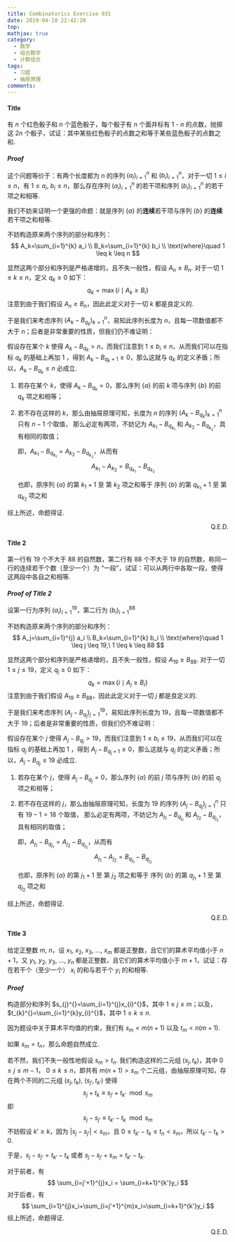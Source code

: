 ```yaml
---
title: Combinatorics Exercise 031
date: 2019-04-10 22:42:20
top:
mathjax: true
category:
  - 数学
  - 组合数学
  - 计数组合
tags:
  - 习题
  - 抽屉原理
comments:
---
```

#### Title
有 $n$ 个红色骰子和 $n$ 个蓝色骰子，每个骰子有 $n$ 个面并标有 $1$ - $n$ 的点数，抛掷这 $2n$ 个骰子，试证：其中某些红色骰子的点数之和等于某些蓝色骰子的点数之和.

<!-- more -->
#### *Proof*
这个问题等价于：有两个长度都为 $n$ 的序列 $(a_{i}^{})_{i=1}^{n}$ 和  $(b_{i}^{})_{i=1}^{n}$，对于一切 $1 \leq i \leq n$，有 $1 \leq a_i,\ b_i \leq n$，那么存在序列 $(a_i)_{i=1}^{n}$ 的若干项和序列 $(b_i)_{i=1}^{n}$ 的若干项之和相等.

我们不妨来证明一个更强的命题：就是序列 $\{a\}$ 的**连续**若干项与序列 $\{b\}$ 的**连续**若干项之和相等.

不妨构造原来两个序列的部分和序列：
$$
A_k=\sum_{i=1}^{k} a_i \\
B_k=\sum_{i=1}^{k} b_i \\
\text{where}\quad 1 \leq k \leq n
$$

显然这两个部分和序列是严格递增的，且不失一般性，假设 $A_n \geq B_n$. 对于一切 $1 \leq k \leq n$，定义 $q_{k}^{} \geq 0$ 如下：
$$
q_{k}^{}=\max \{i \mid A_{k}^{} \geq B_{i}^{}\}
$$
注意到由于我们假设 $A_{n}^{} \geq B_{n}^{}$，因此此定义对于一切 $k$ 都是良定义的.

于是我们来考虑序列 $(A_{k}^{}-B_{q_k})_{k=1}^{n}$，易知此序列长度为 $n$，且每一项数值都不大于 $n$；后者是非常重要的性质，但我们仍不难证明：

假设存在某个 $k$ 使得 $A_{k}^{}-B_{q_k} > n$，而我们注意到 $1 \leq b_i \leq n$，从而我们可以在指标 $q_{k}^{}$ 的基础上再加 $1$ ，得到 $A_{k}^{}-B_{q_k+1} \geq 0$，那么这就与 $q_{k}^{}$ 的定义矛盾；所以，$A_{k}^{}-B_{q_k} \leq n$ 必成立.

1. 若存在某个 $k$，使得 $A_{k}^{}-B_{q_k} =0$，那么序列 $\{a\}$ 的前 $k$ 项与序列 $\{b\}$ 的前 $q_k$ 项之和相等；

2. 若不存在这样的 $k$，那么由抽屉原理可知，长度为 $n$ 的序列 $(A_{k}^{}-B_{q_k})_{k=1}^{n}$ 只有 $n-1$ 个取值，
那么必定有两项，不妨记为 $A_{k_1}^{}-B_{q_{k_1}}$ 和 $A_{k_2}^{}-B_{q_{k_2}}$，具有相同的取值；

    即，$A_{k_1}^{}-B_{q_{k_1}} = A_{k_2}^{}-B_{q_{k_2}}$，从而有
    $$
    A_{k_1}-A_{k_2} = B_{q_{k_1}}-B_{q_{k_2}}
    $$

    也即，原序列 $\{a\}$ 的第 $k_{1}^{}+1$ 至 第 $k_{2}^{}$ 项之和等于 序列 $\{b\}$ 的第 $q_{k_{1}}^{}+1$ 至 第 $q_{k_{2}}^{}$ 项之和

综上所述，命题得证.
<p align="right">Q.E.D.</p>

#### Title 2
第一行有 $19$ 个不大于 $88$ 的自然数，第二行有 $88$ 个不大于 $19$ 的自然数，称同一行的连续若干个数（至少一个）为 “一段”，试证：可以从两行中各取一段，使得这两段中各自之和相等.

#### *Proof of Title 2*
设第一行为序列 $(a_{i}^{})_{i=1}^{19}$，第二行为 $(b_{i}^{})_{i=1}^{88}$  

不妨构造原来两个序列的部分和序列：
$$
A_j=\sum_{i=1}^{j} a_i \\
B_k=\sum_{i=1}^{k} b_i \\
\text{where}\quad 1 \leq j \leq 19,\ 1 \leq k \leq 88
$$

显然这两个部分和序列是严格递增的，且不失一般性，假设 $A_{19} \geq B_{88}$. 对于一切 $1 \leq j \leq 19$，定义 $q_{j}^{} \geq 0$ 如下：
$$
q_{k}^{}=\max \{i \mid A_{j}^{} \geq B_{i}^{}\}
$$
注意到由于我们假设 $A_{19}^{} \geq B_{88}^{}$，因此此定义对于一切 $j$ 都是良定义的.

于是我们来考虑序列 $(A_{j}^{}-B_{q_j})_{j=1}^{19}$，易知此序列长度为 $19$，且每一项数值都不大于 $19$；后者是非常重要的性质，但我们仍不难证明：

假设存在某个 $j$ 使得 $A_{j}^{}-B_{q_j} > 19$，而我们注意到 $1 \leq b_i \leq 19$，从而我们可以在指标 $q_{j}^{}$ 的基础上再加 $1$ ，得到 $A_j^{}-B_{q_j+1} \geq 0$，那么这就与 $q_{j}^{}$ 的定义矛盾；所以，$A_{j}^{}-B_{q_j} \leq 19$ 必成立.

1. 若存在某个 $j$，使得 $A_{j}^{}-B_{q_j} =0$，那么序列 $\{a\}$ 的前 $j$ 项与序列 $\{b\}$ 的前 $q_j$ 项之和相等；

2. 若不存在这样的 $j$，那么由抽屉原理可知，长度为 $19$ 的序列 $(A_{j}^{}-B_{q_j})_{j=1}^{n}$ 只有 $19-1=18$ 个取值，
那么必定有两项，不妨记为 $A_{j_1}^{}-B_{q_{j_1}}$ 和 $A_{j_2}^{}-B_{q_{j_2}}$，具有相同的取值；

    即，$A_{j_1}^{}-B_{q_{j_1}} = A_{j_2}^{}-B_{q_{j_2}}$，从而有
    $$
    A_{j_1}-A_{j_2} = B_{q_{j_1}}-B_{q_{j_2}}
    $$

    也即，原序列 $\{a\}$ 的第 $j_{1}^{}+1$ 至 第 $j_{2}^{}$ 项之和等于 序列 $\{b\}$ 的第 $q_{j_{1}}^{}+1$ 至 第 $q_{j_{2}}^{}$ 项之和

综上所述，命题得证.
<p align="right">Q.E.D.</p>

#### Title 3
给定正整数 $m$, $n$，设 $x_{1}^{}$, $x_{2}^{}$, $x_{3}^{}$, $\ldots$, $x_{m}^{}$ 都是正整数，且它们的算术平均值小于 $n+1$，又 $y_{1}^{}$, $y_{2}^{}$, $y_{3}^{}$, $\ldots$, $y_{n}^{}$ 都是正整数，且它们的算术平均值小于 $m+1$，试证：存在若干个（至少一个） $x_{i}^{}$ 的和与若干个 $y_{i}^{}$ 的和相等.

#### *Proof*
构造部分和序列 $s_{j}^{}=\sum_{i=1}^{j}x_{i}^{}$，其中 $1 \leq j \leq m$；以及，$t_{k}^{}=\sum_{i=1}^{k}y_{i}^{}$，其中 $1 \leq k \leq n$.

因为题设中关于算术平均值的约束，我们有 $s_{m}^{} < m(n+1)$ 以及 $t_{m}^{} < n(m+1)$.

如果 $s_{m}^{}=t_{n}^{}$，那么命题自然成立.

若不然，我们不失一般性地假设 $s_{m}^{}>t_{n}^{}$. 我们构造这样的二元组 $(s_{j}^{}, t_{k}^{})$，其中 $0\leq j \leq m-1， \ 0 \leq k \leq n$，即共有 $m(n+1)>s_m$ 个二元组，由抽屉原理可知，存在两个不同的二元组 $(s_j,t_k)$, $(s_{j'},t_{k'})$ 使得
$$
s_j+t_k \equiv s_{j'}+t_{k'} \mod s_m
$$
即
$$
s_j-s_{j'} \equiv t_{k'}-t_k \mod s_m
$$
不妨假设 $k' \geq k$，因为 $\lvert s_j - s_{j'} \rvert < s_m$，且 $0 \leq t_{k'}-t_k \leq t_n < s_m$，所以 $t_{k'}-t_k > 0$.

于是，$s_j-s_{j'} = t_{k'}-t_k$ 或者 $s_j-s_{j'}+s_m= t_{k'}-t_k$.

对于前者，有
$$
\sum_{i=j'+1}^{j}x_i = \sum_{i=k+1}^{k'}y_i
$$
对于后者，有
$$
\sum_{i=1}^{j}x_i+\sum_{i=j'+1}^{m}x_i=\sum_{i=k+1}^{k'}y_i
$$
综上所述，命题得证.
<p align="right">Q.E.D.</p>




